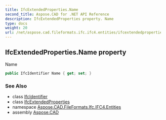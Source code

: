 ```yaml
---
title: IfcExtendedProperties.Name
second_title: Aspose.CAD for .NET API Reference
description: IfcExtendedProperties property. Name
type: docs
weight: 20
url: /net/aspose.cad.fileformats.ifc.ifc4.entities/ifcextendedproperties/name/
---
```

## IfcExtendedProperties.Name property

Name

```csharp
public IfcIdentifier Name { get; set; }
```

### See Also

* class [IfcIdentifier](../../../aspose.cad.fileformats.ifc.ifc4.types/ifcidentifier/)
* class [IfcExtendedProperties](../)
* namespace [Aspose.CAD.FileFormats.Ifc.IFC4.Entities](../../ifcextendedproperties/)
* assembly [Aspose.CAD](../../../)


